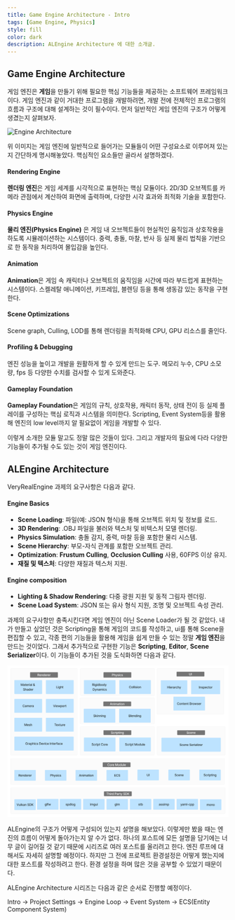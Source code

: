 ```yaml
---
title: Game Engine Architecture - Intro
tags: [Game Engine, Physics]
style: fill
color: dark
description: ALEngine Architecture 에 대한 소개글.
---
```


## Game Engine Architecture
게임 엔진은 **게임**을 만들기 위해 필요한 핵심 기능들을 제공하는 소프트웨어 프레임워크이다. 게임 엔진과 같이 거대한 프로그램을 개발하려면, 개발 전에 전체적인 프로그램의 흐름과 구조에 대해 설계하는 것이 필수이다. 먼저 일반적인 게임 엔진의 구조가 어떻게 생겼는지 살펴보자.

![Engine Architecture](https://hightalestudios.com/wordpress/wp-content/uploads/2017/03/jaKUP.png)

위 이미지는 게임 엔진에 일반적으로 들어가는 모듈들이 어떤 구성요소로 이루어져 있는지 간단하게 명시해놓았다. 핵심적인 요소들만 골라서 설명하겠다.


#### Rendering Engine
**렌더링 엔진**은 게임 세계를 시각적으로 표현하는 핵심 모듈이다. 2D/3D 오브젝트를 카메라 관점에서 계산하여 화면에 출력하며, 다양한 시각 효과와 최적화 기술을 포함한다.

#### Physics Engine
**물리 엔진(Physics Engine)** 은 게임 내 오브젝트들이 현실적인 움직임과 상호작용을 하도록 시뮬레이션하는 시스템이다. 중력, 충돌, 마찰, 반사 등 실제 물리 법칙을 기반으로 한 동작을 처리하여 몰입감을 높인다.

#### Animation
**Animation**은 게임 속 캐릭터나 오브젝트의 움직임을 시간에 따라 부드럽게 표현하는 시스템이다. 스켈레탈 애니메이션, 키프레임, 블렌딩 등을 통해 생동감 있는 동작을 구현한다.

#### Scene Optimizations
Scene graph, Culling, LOD를 통해 렌더링을 최적화해 CPU, GPU 리소스를 줄인다. 

#### Profiling & Debugging
엔진 성능을 높이고 개발을 원활하게 할 수 있게 만드는 도구. 메모리 누수, CPU 소모량, fps 등 다양한 수치를 검사할 수 있게 도와준다. 

#### Gameplay Foundation
**Gameplay Foundation**은 게임의 규칙, 상호작용, 캐릭터 동작, 상태 전이 등 실제 플레이를 구성하는 핵심 로직과 시스템을 의미한다. Scripting, Event System등을 활용해 엔진의 low level까지 알 필요없이 게임을 개발할 수 있다.


이렇게 소개한 모듈 말고도 정말 많은 것들이 있다. 그리고 개발자의 필요에 다라 다양한 기능들이 추가될 수도 있는 것이 게임 엔진이다. 

## ALEngine Architecture
VeryRealEngine 과제의 요구사항은 다음과 같다.

#### **Engine Basics**

- **Scene Loading**: 파일(예: JSON 형식)을 통해 오브젝트 위치 및 정보를 로드.
- **3D Rendering**: .OBJ 파일을 불러와 텍스처 및 비텍스처 모델 렌더링.
- **Physics Simulation**: 충돌 감지, 중력, 마찰 등을 포함한 물리 시스템.
- **Scene Hierarchy**: 부모-자식 관계를 포함한 오브젝트 관리.
- **Optimization**: **Frustum Culling**, **Occlusion Culling** 사용, 60FPS 이상 유지.
- **재질 및 텍스처**: 다양한 재질과 텍스처 지원.

#### **Engine composition**

- **Lighting & Shadow Rendering**: 다중 광원 지원 및 동적 그림자 렌더링.
- **Scene Load System**: JSON 또는 유사 형식 지원, 조명 및 오브젝트 속성 관리.

과제의 요구사항만 충족시킨다면 게임 엔진이 아닌 Scene Loader가 될 것 같았다. 내가 만들고 싶었던 것은 Scripting을 통해 게임의 코드를 작성하고, ui를 통해 Scene을 편집할 수 있고, 각종 편의 기능들을 활용해 게임을 쉽게 만들 수 있는 정말 **게임 엔진**을 만드는 것이었다. 그래서 추가적으로 구현한 기능은 **Scripting**, **Editor**, **Scene Serializer**이다. 이 기능들이 추가된 것을 도식화하면 다음과 같다. 

![ALEngine Architecture](https://github.com/Very-Real-Engine/ALEngine/raw/main/docs/images/EngineArchitecture.png)


ALEngine의 구조가 어떻게 구성되어 있는지 설명을 해보았다. 이렇게만 봤을 때는 엔진의 흐름이 어떻게 돌아가는지 알 수가 없다. 하나의 포스트에 모든 설명을 담기에는 너무 글이 길어질 것 같기 때문에 시리즈로 여러 포스트를 올리려고 한다. 엔진 루프에 대해서도 자세히 설명할 예정이다. 하지만 그 전에 프로젝트 환경설정은 어떻게 했는지에 대한 포스트를 작성하려고 한다. 환경 설정을 하며 많은 것을 공부할 수 있었기 때문이다.

ALEngine Architecture 시리즈는 다음과 같은 순서로 진행할 예정이다. 

Intro -> Project Settings -> Engine Loop -> Event System -> ECS(Entity Component System)
